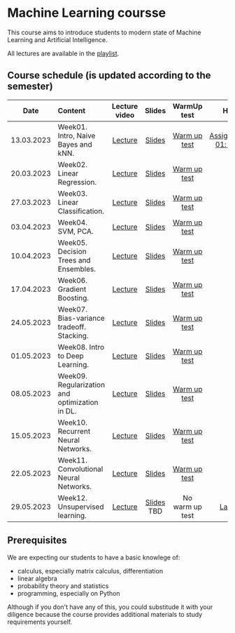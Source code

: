 # Machine Learning coursse

This course aims to introduce students to modern state of Machine Learning and
Artificial Intelligence.

All lectures are available in the [playlist](https://youtube.com/playlist?list=PLJR10EXrBaAvbYeXvtCnAKLbG3-NT-A8Q).


## Course schedule (is updated according to the semester)

| Date   | Content                | Lecture video | Slides               | WarmUp test             | HW                  | Deadline          | Submission link |
|:------:|:-----------------------|:------------:|:------------:|:-----------------------:|:------------------------:|:----------------------:|:----------------------:|
| 13.03.2023     | Week01. Intro, Naive Bayes and kNN. | [Lecture](https://youtu.be/MZVURsl2jYQ)   | [Slides](week0_01_org_knn_and_naive_bayes/MSAI_ML_22s_lect001_intro_knn_naive_bayes.pdf) | [Warm up test](https://docs.google.com/forms/d/e/1FAIpQLSfz-mW9Abwo2hZiDyjP44Fc9Os-jpsC6P1QZ4yIBwcIgOXUbA/viewform?usp=sf_link) | [Assignment 01: kNN](homeworks/assignment0_01_knn) | 23.59 AOE, 08.04s.2023 | Link to be added |
| 20.03.2023     | Week02. Linear Regression. | [Lecture](https://youtu.be/EboX9XxvNsc)     | [Slides](week0_02_linear_reg/MSAI_ML_22s_lect002_Linear_regression.pdf) | [Warm up test](https://docs.google.com/forms/d/e/1FAIpQLScN6qmwPFKzx58zeBnmUGtRwQjajsLZj7wzw9PkpY5iqvlvcA/viewform?usp=sf_link) | 
| 27.03.2023     | Week03. Linear Classification. | [Lecture](https://youtu.be/kvD8STfoqfI)     | [Slides](week0_03_linear_classification/msai-ml_s21_lect003_logistic_regression.pdf) | [Warm up test](https://docs.google.com/forms/d/e/1FAIpQLSeWno4dJ9bwbXpd_MstUyREvvO5fSq1duOi7gXYhJM983UDJg/viewform?usp=sf_link) | 
| 03.04.2023     | Week04. SVM, PCA. | [Lecture](https://youtu.be/ECaqU3nIaSc)     | [Slides](week0_04_svm_and_pca/ml-mipt_s21_lect004_svm_pca.pdf) | [Warm up test](https://docs.google.com/forms/d/e/1FAIpQLScApSWNB5oVWBiF5LB4LbaJEMlhR-a1829L5dvMJFvQsiWGHA/viewform?usp=sf_link) | 
| 10.04.2023     | Week05. Decision Trees and Ensembles. | [Lecture](https://youtu.be/1Jb_HOCUgz4)     | [Slides](week0_05_trees_and_ensembles/week0_05_trees_and_ensembles.pdf) | [Warm up test](https://docs.google.com/forms/d/e/1FAIpQLSeenzBheMkom9Qz4gRpHQSSnQqG-Z_FAldJKjChF52DN7k49Q/viewform?usp=sf_link) | 
| 17.04.2023     | Week06. Gradient Boosting. | [Lecture](https://youtu.be/Xyq_xrG0pME)     | [Slides](week0_06_boosting/week0_06_gradient_boosting.pdf) | [Warm up test](https://docs.google.com/forms/d/e/1FAIpQLScC5m_04Sv8-x18Jg2xQIQaDZYmYZN0OaHBoQhahXgvHnmeBw/viewform?usp=sf_link) | 
| 24.05.2023     | Week07. Bias-variance tradeoff. Stacking. | [Lecture](https://youtu.be/8zMd4_50PP8)     | [Slides](week0_07_bias_variance_and_stacking/ml-mipt_s22_lect007_Bias_Variance_Stacking_Blending.pdf) | [Warm up test](https://docs.google.com/forms/d/e/1FAIpQLSfnSzfdXq99gzEVcOWC3VD0BXLtBkA2uw6rdsQhj_oxE5BaQw/viewform?usp=sf_link) | 
| 01.05.2023     | Week08. Intro to Deep Learning. | [Lecture](https://youtu.be/Gh-OIMFt3Mw)     | [Slides](week0_08_intro_to_DL/MSAI_ML_s21__lect008_intro_to_dl.pdf) | [Warm up test](https://docs.google.com/forms/d/e/1FAIpQLScQ407g3o3wpztXbfBVBbapK24sX65wSDpXpOjXA3_36yc_ZQ/viewform?usp=sf_link) | 
| 08.05.2023     | Week09. Regularization and optimization in DL. | [Lecture](https://youtu.be/-tLvY-5QJMI)     | [Slides](week0_09_dl_optimization_regularization/MSAI_ML_s21__lect009_dl_optimization_regularization.pdf) | [Warm up test](https://docs.google.com/forms/d/e/1FAIpQLScqIRLc9fSTwc6lkJAhEpa98YagTMycKyGq9gIt5FhPK2lbqw/viewform?usp=sf_link) | 
| 15.05.2023     | Week10. Recurrent Neural Networks. | [Lecture](https://youtu.be/9tAsoX6a9Ts)     | [Slides](week0_10_embeddings_and_seq2seq/ml-mipt_lect010_Language_models_and_RNN.pdf) | [Warm up test](https://docs.google.com/forms/d/e/1FAIpQLSfqUfvjmCemmi2L3T9j85Wct2lB89W5iYe1jNzz4gpmkG-JtA/viewform?usp=sf_link) | 
| 22.05.2023     | Week11. Convolutional Neural Networks. | [Lecture](https://youtu.be/Jd_Man9QNig)     | [Slides](week0_10_cnn/MSAI_ML_s21__lect011_CNN.pdf) | [Warm up test](https://docs.google.com/forms/d/e/1FAIpQLSfvy5vq0JSvJG3Y5sonxXZoVZsrL5tjS1bqpj5pOeGd2Tqu8g/viewform?usp=sf_link) | 
| 29.05.2023     | Week12. Unsupervised learning. | [Lecture](https://youtu.be/DWQ3E3v-j0E)     | [Slides]() TBD | No warm up test | [Lab 2](https://github.com/girafe-ai/ml-course/tree/22s_msai/homeworks/lab02_deep_learning) | 23.59 AOE, 20.06.2023 | 




## Prerequisites

We are expecting our students to have a basic knowlege of:

- calculus, especially matrix calculus, differentiation
- linear algebra
- probability theory and statistics
- programming, especially on Python

Although if you don't have any of this, you could substitude it with your
diligence because the course provides additional materials to study requirements
yourself.
